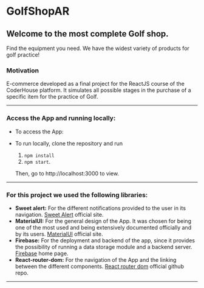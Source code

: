 # GolfShopAR
## Welcome to the most complete Golf shop.
Find the equipment you need. We have the widest variety of products for golf practice!
### Motivation
E-commerce developed as a final project for the ReactJS course of the CoderHouse platform. It simulates all possible stages in the purchase of a specific item for the practice of Golf.

-----
### Access the App and running locally:
- To access the App:
- To run locally, clone the repository and run
	1. `npm install`
	2. `npm start`.
    
    Then, go to http://localhost:3000 to view.

----
### For this project we used the following libraries:
- **Sweet alert:** For the different notifications provided to the user in its navigation. [Sweet Alert](https://sweetalert.js.org/) official site.
- **MaterialUI:** For the general design of the App. It was chosen for being one of the most used and being extensively documented officially and by its users. [MaterialUI](https://mui.com/material-ui/getting-started/overview/) official site.
- **Firebase:** For the deployment and backend of the app, since it provides the possibility of running a data storage module and a backend server. [Firebase](https://firebase.google.com/) home page.
- **React-router-dom:** For the navigation of the App and the linking between the different components. [React router dom](https://github.com/remix-run/react-router#readme) official github repo.

----